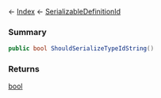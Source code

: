 ← [Index](Api-Index) ← [SerializableDefinitionId](VRage.ObjectBuilders.SerializableDefinitionId)

### Summary

```csharp
public bool ShouldSerializeTypeIdString()
```

### Returns

[bool](https://docs.microsoft.com/en-us/dotnet/api/system.boolean?view=netframework-4.6)

